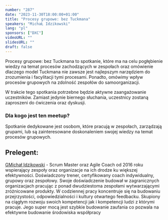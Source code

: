 ```yaml
---
number: "287"
date: "2023-11-30T18:00:00+01:00"
title: "Procesy grupowe: bez Tuckmana"
speakers: "MichaŁ Idzikowski"
lang: "pl"
sponsors: ["DXC"]
videoURL: ""
slidesURL: ""
draft: false
---
```


Procesy grupowe: bez Tuckmana to spotkanie, które ma na celu pogłębienie wiedzy na temat procesów zachodzących w zespołach oraz omówienie dlaczego model Tuckmana nie zawsze jest najlepszym narzędziem do zrozumienia i facylitacji tymi procesami. Ponadto, omówimy wpływ procesów grupowych na zdolność zespołów do samoorganizacji.

W trakcie tego spotkania potrzebne będzie aktywne zaangażowanie uczestników. Zamiast jedynie biernego słuchania, uczestnicy zostaną zaproszeni do ćwiczenia oraz dyskusji.

### Dla kogo jest ten meetup?

Spotkanie dedykowane jest osobom, które pracują w zespołach, zarządzają grupami, lub są zainteresowane doskonaleniem swojej wiedzy na temat procesów grupowych.

## Prelegent:

[GMichał Idzikowski](https://www.linkedin.com/in/michal-idzikowski/) - Scrum Master oraz Agile Coach od 2016 roku wspierający zespoły oraz organizacje na ich drodze ku większej efektywności. Doświadczony trener, certyfikowany coach indywidualny, grupowy oraz zespołowy. Swoje doświadczenie budował w zagranicznych organizacjach pracując z ponad dwudziestoma zespołami wytwarzającymi zróżnicowane produkty. W codziennej pracy koncentruje się na budowaniu przejrzystości, odpowiedzialności i kultury otwartego feedbacku. Skupiony na ciągłym rozwoju swoich kompetencji jak i kompetencji ludzi z którymi pracuje. Jego super mocą jest szybkie budowanie zaufania co pozwala na efektywne budowanie środowiska współpracy